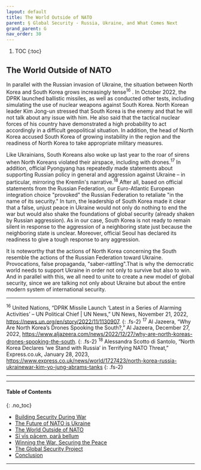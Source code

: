 ```yaml
---
layout: default
title: The World Outside of NATO 
parent: § Global Security - Russia, Ukraine, and What Comes Next 
grand_parent: G
nav_order: 30 
---
```

<style>
.dont-break-out {
  /* These are technically the same, but use both */
  overflow-wrap: break-word;
  word-wrap: break-word;

     -ms-word-break: break-all;
  /* This is the dangerous one in WebKit, as it breaks things wherever */
  word-break: break-all;
  /* Instead use this non-standard one: */
  word-break: break-word;
}

.youtube-container {
    position: relative;
    width: 100%;
    height: 0;
    padding-bottom: 56.25%;
}
.youtube-video {
    position: absolute;
    top: 0;
    left: 0;
    width: 100%;
    height: 100%;
}

</style>

<div class="dont-break-out" markdown="1">

1. TOC
{:toc}

## The World Outside of NATO 
In parallel with the Russian invasion of Ukraine, the situation between North Korea and South Korea grows increasingly tense<sup>16</sup> . In October 2022, the DPRK launched ballistic missiles, as well as conducted other tests, including simulating the use of nuclear weapons against South Korea. North Korean leader Kim Jong-un stressed that South Korea is the enemy and that he will not talk about any issue with him. He also said that the tactical nuclear forces of his country have demonstrated a high probability to act accordingly in a difficult geopolitical situation. In addition, the head of North Korea accused South Korea of growing instability in the region and the readiness of North Korea to take appropriate military measures.

Like Ukrainians, South Koreans also woke up last year to the roar of sirens when North Koreans violated their airspace, including with drones.<sup>17</sup> In addition, official Pyongyang has repeatedly made statements about supporting Russian policy in general and aggression against Ukraine – in particular, mirroring the Kremlin's narrative.<sup>18</sup> After all, based on official statements from the Russian Federation, our Euro-Atlantic European integration choice "provoked" the Russian Federation to retaliate "in the name of its security." In turn, the leadership of South Korea made it clear that a false, unjust peace in Ukraine would not only do nothing to end the war but would also shake the foundations of global security (already shaken by Russian aggression). As in our case, South Korea is not ready to remain silent in response to the aggression of a neighboring state just because the neighboring state is unclear. Moreover, official Seoul has declared its readiness to give a tough response to any aggression.

It is noteworthy that the actions of North Korea concerning the South resemble the actions of the Russian Federation toward Ukraine. Provocations, false propaganda, "saber-rattling".That is why the democratic world needs to support Ukraine in order not only to survive but also to win. And in parallel with this, we all need to unite to create a new model of global security, since we are talking not only about Ukraine but about the entire modern system of international security.

***
<sup>16</sup> United Nations, “DPRK Missile Launch ‘Latest in a Series of Alarming Activities’ – UN Political Chief | UN News,” UN News, November 21, 2022, https://news.un.org/en/story/2022/11/1130907.
{: .fs-2}
<sup>17</sup> Al Jazeera, “Why Are North Korea’s Drones Spooking the South?,” Al Jazeera, December 27, 2022, https://www.aljazeera.com/news/2022/12/27/why-are-north-koreas-drones-spooking-the-south.
{: .fs-2}
<sup>18</sup> Alessandra Scotto di Santolo, “North Korea Declares ‘we Stand with Russia’ in Terrifying NATO Threat,” Express.co.uk, January 28, 2023, https://www.express.co.uk/news/world/1727423/north-korea-russia-ukrainewar-kim-yo-jung-abrams-tanks
{: .fs-2}
***

***

#### Table of Contents
{: .no_toc}

<ul><li> <a href="/docs/G/Global-Security-Russia-Ukraine-and-What-Comes-Next-1/">Building Security During War</a></li><li> <a href="/docs/G/Global-Security-Russia-Ukraine-and-What-Comes-Next-2/">The Future of NATO is Ukraine</a></li><li> <a href="/docs/G/Global-Security-Russia-Ukraine-and-What-Comes-Next-3/">The World Outside of NATO</a></li><li> <a href="/docs/G/Global-Security-Russia-Ukraine-and-What-Comes-Next-4/">Sī vīs pācem, parā bellum</a></li><li> <a href="/docs/G/Global-Security-Russia-Ukraine-and-What-Comes-Next-5/">Winning the War, Securing the Peace</a></li><li> <a href="/docs/G/Global-Security-Russia-Ukraine-and-What-Comes-Next-6/">The Global Security Project</a></li><li> <a href="/docs/G/Global-Security-Russia-Ukraine-and-What-Comes-Next-7/">Conclusion</a></li></ul>

***

</div>
